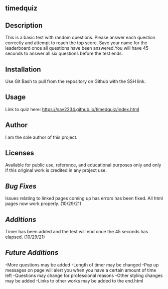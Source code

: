 ## timedquiz

## Description
This is a basic test with random questions. Please answer each question correctly and attempt to reach the top score. Save your name for the leaderboard once all questions have been answered.You will have 45 seconds to answer all six questions before the test ends.

## Installation
Use Git Bash to pull from the repository on Github with the SSH link.

## Usage
Link to quiz here: https://sav2234.github.io/timedquiz/index.html

## Author
I am the sole author of this project.

## Licenses
Available for public use, reference, and educational purposes only and only if this original work is credited in any project use.

## *Bug Fixes*

Issues relating to linked pages coming up has errors has been fixed. All html pages now work properly. (10/29/21)

## *Additions*

Timer has been added and the test will end once the 45 seconds has elapsed. (10/29/21)

## *Future Additions*

-More questions may be added
-Length of timer may be changed
-Pop up messages on page will alert you when you have a certain amount of time left
-Questions may change for professional reasons
-Other styling changes may be added
-Links to other works may be added to the end.html
